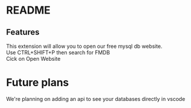 # README

## Features

This extension will allow you to open our free mysql db website.  
Use CTRL+SHIFT+P then search for FMDB  
Cick on Open Website

# Future plans

We're planning on adding an api to see your databases directly in vscode
